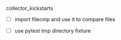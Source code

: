 collector_kickstarts

 - [ ] import filecmp and use it to compare files
 - [ ] use pytest tmp directory fixture
 
